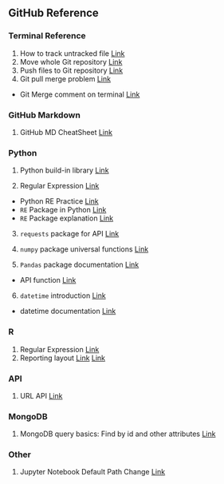 ## GitHub Reference

### Terminal Reference
1. How to track untracked file [Link](https://stackoverflow.com/questions/4161022/how-to-track-untracked-content)
2. Move whole Git repository [Link](https://developer.atlassian.com/blog/2016/01/totw-copying-a-full-git-repo/)
3. Push files to Git repository [Link](https://help.github.com/articles/adding-an-existing-project-to-github-using-the-command-line/)
4. Git pull merge problem [Link](https://stackoverflow.com/questions/14046122/github-locks-up-mac-terminal-when-using-pull-command/34895296)
  * Git Merge comment on terminal [Link](https://unix.stackexchange.com/questions/181280/how-to-exit-a-git-merge-asking-for-commit-message)

### GitHub Markdown
1. GitHub MD CheatSheet [Link](https://github.com/adam-p/markdown-here/wiki/Markdown-Cheatsheet)

### Python
1. Python build-in library [Link](https://docs.python.org/2/library/index.html)

2. Regular Expression [Link](https://docs.python.org/3/howto/regex.html)
  * Python RE Practice [Link](https://www.w3resource.com/python-exercises/re/)
  * `RE` Package in Python [Link](https://docs.python.org/3/library/re.html)
  * `RE` Package explanation [Link](https://www.machinelearningplus.com/python/python-regex-tutorial-examples/)

3. `requests` package for API [Link](http://docs.python-requests.org/en/master/user/quickstart/)

4. `numpy` package universal functions [Link](https://docs.scipy.org/doc/numpy-1.14.0/reference/ufuncs.html)

5. `Pandas` package documentation [Link](https://pandas.pydata.org/pandas-docs/stable/index.html)
  * API function [Link](https://pandas.pydata.org/pandas-docs/stable/api.html)
   
6. `datetime` introduction [Link](http://www.pythonforbeginners.com/basics/python-datetime-time-examples)
  * datetime documentation [Link](https://docs.python.org/3.2/library/datetime.html)

### R
1. Regular Expression [Link](http://r4ds.had.co.nz/strings.html)
2. Reporting layout [Link](https://www.statmethods.net/advgraphs/layout.html) [Link](http://www.thertrader.com/2013/10/18/trading-strategies-performance-reporting-with-r-and-knitr/)


### API
1. URL API [Link](https://github.com/gruns/furl/blob/master/API.md)

### MongoDB
1. MongoDB query basics: Find by id and other attributes [Link](https://specify.io/how-tos/find-documents-in-mongodb-using-the-mongo-shell)

### Other
1. Jupyter Notebook Default Path Change [Link](https://stackoverflow.com/questions/35254852/how-to-change-the-jupyter-start-up-folder)

